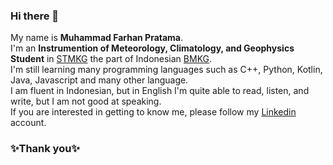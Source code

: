 ### Hi there 👋

My name is **Muhammad Farhan Pratama**.\
I'm an **Instrumention of Meteorology, Climatology, and Geophysics Student** in [STMKG](https://stmkg.ac.id/) the part of Indonesian [BMKG](https://www.bmkg.go.id/).\
I'm still learning many programming languages such as C++, Python, Kotlin, Java, Javascript and many other language.\
I am fluent in Indonesian, but in English I'm quite able to read, listen, and write, but I am not good at speaking.\
If you are interested in getting to know me, please follow my [Linkedin](https://www.linkedin.com/in/farhan-pratama-275299194/) account.

### ✨Thank you✨

<!--
**umbat/umbat** is a ✨ _special_ ✨ repository because its `README.md` (this file) appears on your GitHub profile.

Here are some ideas to get you started:

- 🔭 I’m currently working on ...
- 🌱 I’m currently learning ...
- 👯 I’m looking to collaborate on ...
- 🤔 I’m looking for help with ...
- 💬 Ask me about ...
- 📫 How to reach me: ...
- 😄 Pronouns: ...
- ⚡ Fun fact: ...
-->
